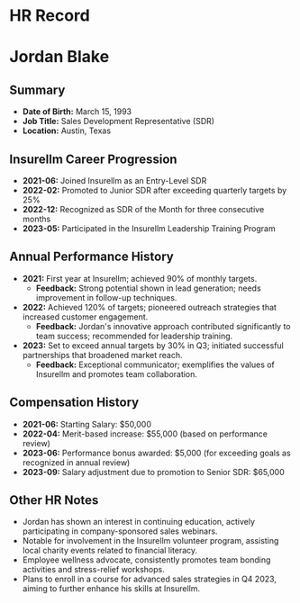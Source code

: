 # HR Record

# Jordan Blake

## Summary
- **Date of Birth:** March 15, 1993  
- **Job Title:** Sales Development Representative (SDR)  
- **Location:** Austin, Texas  

## Insurellm Career Progression
- **2021-06:** Joined Insurellm as an Entry-Level SDR  
- **2022-02:** Promoted to Junior SDR after exceeding quarterly targets by 25%  
- **2022-12:** Recognized as SDR of the Month for three consecutive months  
- **2023-05:** Participated in the Insurellm Leadership Training Program  

## Annual Performance History
- **2021:** First year at Insurellm; achieved 90% of monthly targets.  
  - **Feedback:** Strong potential shown in lead generation; needs improvement in follow-up techniques.  
- **2022:** Achieved 120% of targets; pioneered outreach strategies that increased customer engagement.  
  - **Feedback:** Jordan's innovative approach contributed significantly to team success; recommended for leadership training.  
- **2023:** Set to exceed annual targets by 30% in Q3; initiated successful partnerships that broadened market reach.  
  - **Feedback:** Exceptional communicator; exemplifies the values of Insurellm and promotes team collaboration.

## Compensation History
- **2021-06:** Starting Salary: $50,000  
- **2022-04:** Merit-based increase: $55,000 (based on performance review)  
- **2023-06:** Performance bonus awarded: $5,000 (for exceeding goals as recognized in annual review)  
- **2023-09:** Salary adjustment due to promotion to Senior SDR: $65,000  

## Other HR Notes
- Jordan has shown an interest in continuing education, actively participating in company-sponsored sales webinars.  
- Notable for involvement in the Insurellm volunteer program, assisting local charity events related to financial literacy.  
- Employee wellness advocate, consistently promotes team bonding activities and stress-relief workshops.  
- Plans to enroll in a course for advanced sales strategies in Q4 2023, aiming to further enhance his skills at Insurellm.